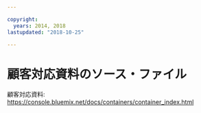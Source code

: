 ```yaml
---

copyright:
  years: 2014, 2018
lastupdated: "2018-10-25"

---
```



# 顧客対応資料のソース・ファイル

顧客対応資料: https://console.bluemix.net/docs/containers/container_index.html


